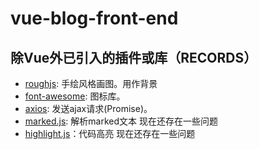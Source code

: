# vue-blog-front-end

## 除Vue外已引入的插件或库（RECORDS）  
* [roughjs](https://github.com/pshihn/rough): 手绘风格画图。用作背景  
* [font-awesome](https://github.com/FortAwesome/Font-Awesome): 图标库。  
* [axios](https://github.com/axios/axios): 发送ajax请求(Promise)。  
* [marked.js](https://www.npmjs.com/package/marked): 解析marked文本  现在还存在一些问题  
* [highlight.js](https://www.npmjs.com/package/highlightjs)：代码高亮 现在还存在一些问题  
